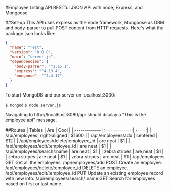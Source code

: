 #Employee Listing API
RESTful JSON API with node, Express, and Mongoose

##Set-up
This API uses express as the node framework, Mongoose as ORM and body-parser to pull POST content from HTTP requests. Here's what the package.json looks like: 
```json
{
  "name": "rest",
  "version": "0.0.0",
  "main": "server.js",
  "dependencies": {
    "body-parser": "^1.15.1",
    "express": "^4.13.4",
    "mongoose": "^4.4.17",
  }
}
```

To start MongoDB and our server on localhost:3000:

`$ mongod`
`$ node server.js`

Navigating to http://localhost:8080/api should display a "This is the employee api" message.

##Routes
| Tables        | Are           | Cool  |
| ------------- |:-------------:| -----:|
| /api/employees| right-aligned | $1600 |
| /api/employees/add     | centered      |   $12 |
| /api/employees/delete/:employee_id | are neat      |    $1 |
| /api/employees/edit/:employee_id | are neat      |    $1 |
| /api/employees/search/:name	 | are neat      |    $1 |
| zebra stripes | are neat      |    $1 |
| zebra stripes | are neat      |    $1 |
| zebra stripes | are neat      |    $1 |
/api/employees                      GET	Get all the employees.
/api/employees/add	                POST	Create an employee.
/api/employees/delete/:employee_id	DELETE an employee.
/api/employees/edit/:employee_id  	PUT	Update an existing employee record with new info.
/api/employees/search/:name	        GET	Search for employees based on first or last name.


